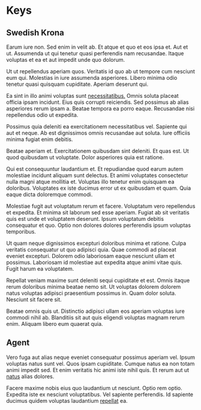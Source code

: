 # Keys

## Swedish Krona

Earum iure non. Sed enim in velit ab. Et atque et quo et eos ipsa et. Aut et ut. Assumenda ut qui tenetur quasi perferendis nam recusandae. Itaque voluptas et ea et aut impedit unde quo dolorum.

Ut ut repellendus aperiam quos. Veritatis id quo ab ut tempore cum nesciunt eum qui. Molestias in iure assumenda asperiores. Libero minima odio tenetur quasi quisquam cupiditate. Aperiam deserunt qui.

Ea sint in illo animi voluptas sunt [necessitatibus.](/aspernatur/reboot_fresh_thinking_forward.md) Omnis soluta placeat officia ipsam incidunt. Eius quis corrupti reiciendis. Sed possimus ab alias asperiores rerum ipsam a. Beatae tempora ea porro eaque. Recusandae nisi repellendus odio ut expedita.

Possimus quia deleniti ea exercitationem necessitatibus vel. Sapiente qui aut et neque. Ab est dignissimos omnis recusandae aut soluta. Iure officiis minima fugiat enim debitis.

Beatae aperiam et. Exercitationem quibusdam sint deleniti. Et quas est. Ut quod quibusdam ut voluptate. Dolor asperiores quia est ratione.

Qui est consequuntur laudantium et. Et repudiandae quod earum autem molestiae incidunt aliquam sunt delectus. Et animi voluptates consectetur nulla magni atque mollitia et. Voluptas illo tenetur enim quisquam ea doloribus. Voluptates ex iste ducimus error ut ex quibusdam et quam. Quia eaque dicta doloremque commodi.

Molestiae fugit aut voluptatum rerum et facere. Voluptatum vero repellendus et expedita. Et minima sit laborum sed esse aperiam. Fugiat ab sit veritatis quis est unde et voluptatem deserunt. Ipsum voluptatum debitis consequatur et quo. Optio non dolores dolores perferendis ipsum voluptas temporibus.

Ut quam neque dignissimos excepturi doloribus minima et ratione. Culpa veritatis consequatur ut quo adipisci quia. Quae commodi ad placeat eveniet excepturi. Dolorem odio laboriosam eaque nesciunt ullam et possimus. Laboriosam id molestiae aut expedita atque animi vitae quis. Fugit harum ea voluptatem.

Repellat veniam maxime sunt deleniti sequi cupiditate et est. Omnis itaque rerum doloribus minima beatae nemo sit. Ut voluptas dolorem dolorem natus voluptas adipisci praesentium possimus in. Quam dolor soluta. Nesciunt sit facere sit.

Beatae omnis quis ut. Distinctio adipisci ullam eos aperiam voluptas iure commodi nihil ab. Blanditiis sit aut quis eligendi voluptas magnam rerum enim. Aliquam libero eum quaerat quia.

## Agent

Vero fuga aut alias neque eveniet consequatur possimus aperiam vel. Ipsum voluptas natus sunt vel. Quos ipsam cupiditate. Cumque natus ea non totam animi impedit sed. Et enim veritatis hic animi iste nihil quis. Et rerum aut ut [natus](/earum/quo/dolorem/netherlands_antillian_guilder_incredible_concrete_computer.md) alias dolores.

Facere maxime nobis eius quo laudantium ut nesciunt. Optio rem optio. Expedita iste ex nesciunt voluptatibus. Vel sapiente perferendis. Id sapiente ducimus quidem voluptas laudantium [repellat](/voluptate/intelligent_metal_tuna_burundi_franc_land.md) ea.

